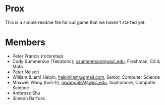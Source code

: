 # Prox

This is a simple readme file for our game that we haven't started yet.

# Members

- Peter Francis (rockretep)
- Cody Summerson (Tetratoric), csummerson@wisc.edu, Freshman, CS & Math
- Peter Nelson
- William (Liam) Halpin, halpinliam@gmail.com, Senior, Computer Science
- Maxwell Wang (buh-h), mwang597@wisc.edu, Sophomore, Computer Science
- Ambrose Shu
- Simeon Barfuss
